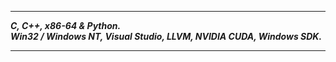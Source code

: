 ----------------
___C, C++, x86-64 & Python.___      
___Win32 / Windows NT, Visual Studio, LLVM, NVIDIA CUDA, Windows SDK.___    

---------------

